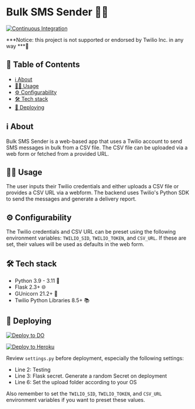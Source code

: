 # Bulk SMS Sender 📲📩

[![Continuous Integration](https://github.com/RAHB-REALTORS-Association/sms-sender/actions/workflows/dependabot.yml/badge.svg)](https://github.com/RAHB-REALTORS-Association/sms-sender/actions/workflows/dependabot.yml)

***Notice: this project is not supported or endorsed by Twilio Inc. in any way ***🚨

## 📖 Table of Contents
- [ℹ️ About](#-about)
- [🧑‍💻 Usage](#-usage)
- [⚙️ Configurability](#️-configurability)
- [🛠️ Tech stack](#️-tech-stack)
- [🚀 Deploying](#-deploying)

## ℹ️ About
Bulk SMS Sender is a web-based app that uses a Twilio account to send SMS messages in bulk from a CSV file. The CSV file can be uploaded via a web form or fetched from a provided URL. 

## 🧑‍💻 Usage
The user inputs their Twilio credentials and either uploads a CSV file or provides a CSV URL via a webform. The backend uses Twilio's Python SDK to send the messages and generate a delivery report.

## ⚙️ Configurability
The Twilio credentials and CSV URL can be preset using the following environment variables: `TWILIO_SID`, `TWILIO_TOKEN`, and `CSV_URL`. If these are set, their values will be used as defaults in the web form. 

## 🛠️ Tech stack
- Python 3.9 - 3.11 🐍
- Flask 2.3+ 🌐
- GUnicorn 21.2+ 🦄
- Twilio Python Libraries 8.5+ 📚

## 🚀 Deploying

[![Deploy to DO](https://www.deploytodo.com/do-btn-blue.svg)](https://cloud.digitalocean.com/apps/new?repo=https://github.com/RAHB-REALTORS-Association/sms-sender/tree/master)

[![Deploy to Heroku](https://www.herokucdn.com/deploy/button.svg)](https://heroku.com/deploy?template=https://github.com/RAHB-REALTORS-Association/sms-sender/tree/master)

Review `settings.py` before deployment, especially the following settings:
- Line 2: Testing
- Line 3: Flask secret. Generate a random Secret on deployment
- Line 6: Set the upload folder according to your OS

Also remember to set the `TWILIO_SID`, `TWILIO_TOKEN`, and `CSV_URL` environment variables if you want to preset these values.
